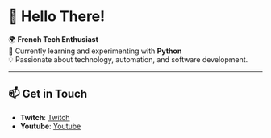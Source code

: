 # 👋 Hello There!

🌍 **French Tech Enthusiast**  
🔭 Currently learning and experimenting with **Python**  
💡 Passionate about technology, automation, and software development.


---

## 📫 Get in Touch
- **Twitch**: [Twitch](https://twitch.tv/YDeltagon)
- **Youtube**: [Youtube](https://youtube.com/YDeltagon)
